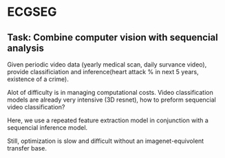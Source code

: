 # ECGSEG
## Task: Combine computer vision with sequencial analysis
Given periodic video data (yearly medical scan, daily survance video), provide classificiation and inference(heart attack % in next 5 years, existence of a crime).

Alot of difficulty is in managing computational costs. Video classification models are already very intensive (3D resnet), how to preform sequencial video classification?

Here, we use a repeated feature extraction model in conjunction with a sequencial inference model.

Still, optimization is slow and difficult without an imagenet-equivolent transfer base. 
